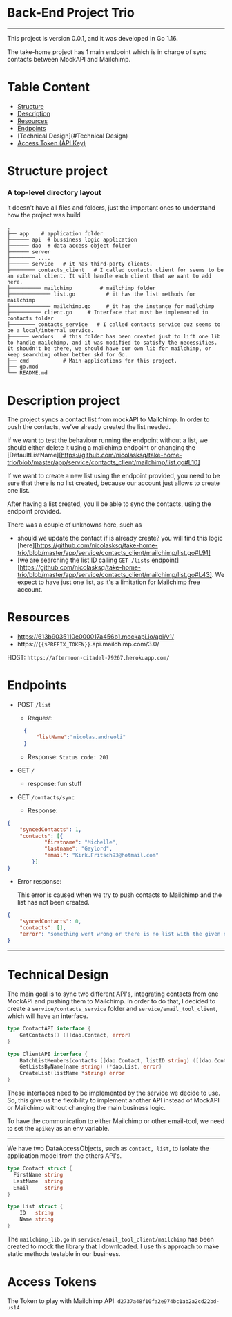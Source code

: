 # Back-End Project Trio

****

This project is version 0.0.1, and it was developed in Go 1.16.

The take-home project has 1 main endpoint which is in charge of sync contacts between MockAPI and Mailchimp.

# Table Content

- [Structure](#Structure)
- [Description](#Description)
- [Resources](#Resources)
- [Endpoints](#Endpoints)
- [Technical Design](#Technical Design)
- [Access Token (API Key)](#Access)


# Structure project

### A top-level directory layout 
it doesn't have all files and folders, just the important ones to understand how the project was build 

    .
    ├── app    # application folder
    ├────── api  # bussiness logic application
    ├────── dao  # data access object folder
    ├────── server    
    ├──────── ....
    ├────── service   # it has third-party clients.
    ├──────── contacts_client   # I called contacts client for seems to be an external client. It will handle each client that we want to add here.
    ├────────── mailchimp         # mailchimp folder
    ├───────────── list.go          # it has the list methods for mailchimp
    ├───────────── mailchimp.go     # it has the instance for mailchimp
    ├────────── client.go     # Interface that must be implemented in contacts folder
    ├──────── contacts_service   # I called contacts service cuz seems to be a local/internal service.
    ├────── vendors   # this folder has been created just to lift one lib to handle mailchimp, and it was modified to satisfy the necessities. It shoudn't be there, we should have our own lib for mailchimp, or keep searching other better skd for Go. 
    ├── cmd           # Main applications for this project.
    ├── go.mod    
    └── README.md

# Description project

The project syncs a contact list from mockAPI to Mailchimp. In order to push the contacts, we've already created the list needed.

If we want to test the behaviour running the endpoint without a list, we should either delete it using a mailchimp endpoint or changing the [DefaultListName][https://github.com/nicolasksq/take-home-trio/blob/master/app/service/contacts_client/mailchimp/list.go#L10]

If we want to create a new list using the endpoint provided, you need to be sure that there is no list created, because our account just allows to create one list.

After having a list created, you'll be able to sync the contacts, using the endpoint provided.

There was a couple of unknowns here, such as
- should we update the contact if is already create? you will find this logic [here][https://github.com/nicolasksq/take-home-trio/blob/master/app/service/contacts_client/mailchimp/list.go#L91]
- [we are searching the list ID calling `GET /lists` endpoint][https://github.com/nicolasksq/take-home-trio/blob/master/app/service/contacts_client/mailchimp/list.go#L43]. We expect to have just one list, as it's a limitation for Mailchimp free account.


# Resources

- https://613b9035110e000017a456b1.mockapi.io/api/v1/
- https://`{{$PREFIX_TOKEN}}`.api.mailchimp.com/3.0/

HOST: `https://afternoon-citadel-79267.herokuapp.com/`

#  Endpoints
- POST `/list`
  - Request: 
  ```json 
    {
        "listName":"nicolas.andreoli"
    }
    ```
  - Response:
    `Status code: 201`

- GET `/`
    - response: fun stuff
    

- GET `/contacts/sync`
    - Response:
```json 
{
    "syncedContacts": 1,
    "contacts": [{
            "firstname": "Michelle",
            "lastname": "Gaylord",
            "email": "Kirk.Fritsch93@hotmail.com"
        }]
}
```
  - Error response:
    
      This error is caused when we try to push contacts to Mailchimp and the list has not been created.
    
```json 
{
	"syncedContacts": 0,
	"contacts": [],
	"error": "something went wrong or there is no list with the given name"
}
```
    
***

# Technical Design

The main goal is to sync two different API's, integrating contacts from one MockAPI and pushing them to Mailchimp.
In order to do that, I decided to create a `service/contacts_service` folder and `service/email_tool_client`, which will have an interface.
```go 
type ContactAPI interface {
    GetContacts() ([]dao.Contact, error)
}

type ClientAPI interface {
    BatchListMembers(contacts []dao.Contact, listID string) ([]dao.Contact, error)
    GetListsByName(name string) (*dao.List, error)
    CreateList(listName *string) error
}
```

These interfaces need to be implemented by the service we decide to use. So, this give us the flexibility to implement another API instead of MockAPI or Mailchimp without changing the main business logic.

To have the communication to either Mailchimp or other email-tool, we need to set the `apikey` as an env variable.

-----

We have two DataAccessObjects, such as `contact, list`,  to isolate the application model from the others API's.
```go 
type Contact struct {
  FirstName string
  LastName  string
  Email     string
}

type List struct {
	ID   string
	Name string
}
```

The `mailchimp_lib.go` in `service/email_tool_client/mailchimp` has been created to mock the library that I downloaded. 
I use this approach to make static methods testable in our business.

# Access Tokens

The Token to play with Mailchimp API: `d2737a48f10fa2e974bc1ab2a2cd22bd-us14`

[https://github.com/nicolasksq/take-home-trio/blob/master/app/service/email_tool_client/mailchimp/list.go#L10]: https://github.com/nicolasksq/take-home-trio/blob/master/app/service/contacts_client/mailchimp/list.go#L10

[here]: https://github.com/nicolasksq/take-home-trio/blob/master/app/service/contacts_client/mailchimp/list.go#L91

[https://github.com/nicolasksq/take-home-trio/blob/master/app/service/email_tool_client/mailchimp/list.go#L91]: https://github.com/nicolasksq/take-home-trio/blob/master/app/service/contacts_client/mailchimp/list.go#L91

[https://github.com/nicolasksq/take-home-trio/blob/master/app/service/email_tool_client/mailchimp/list.go#L43]: https://github.com/nicolasksq/take-home-trio/blob/master/app/service/contacts_client/mailchimp/list.go#L43

